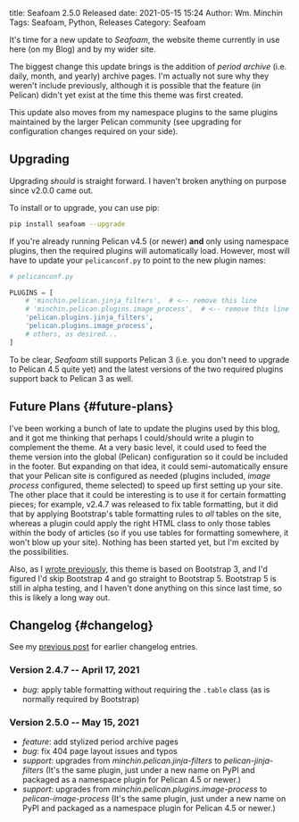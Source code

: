 title: Seafoam 2.5.0 Released
date: 2021-05-15 15:24
Author: Wm. Minchin
Tags: Seafoam, Python, Releases
Category: Seafoam

It's time for a new update to *Seafoam*, the website theme currently in use
here (on my Blog) and by my wider site.

The biggest change this update brings is the addition of *period archive* (i.e.
daily, month, and yearly) archive pages. I'm actually not sure why they weren't
include previously, although it is possible that the feature (in Pelican) didn't
yet exist at the time this theme was first created.

This update also moves from my namespace plugins to the same plugins maintained
by the larger Pelican community (see upgrading for configuration changes
required on your side).

## Upgrading

Upgrading *should* is straight forward. I haven't broken anything on purpose
since v2.0.0 came out.

To install or to upgrade, you can use pip:

```sh
pip install seafoam --upgrade
```

If you're already running Pelican v4.5 (or newer) **and** only using namespace
plugins, then the required plugins will automatically load. However, most will
have to update your `pelicanconf.py` to point to the new plugin names:

```python
# pelicanconf.py

PLUGINS = [
    # 'minchin.pelican.jinja_filters',  # <-- remove this line
    # 'minchin.pelican.plugins.image_process',  # <-- remove this line
    'pelican.plugins.jinja_filters',
    'pelican.plugins.image_process',
    # others, as desired...
]
```

To be clear, *Seafoam* still supports Pelican 3 (i.e. you don't need to upgrade
to Pelican 4.5 quite yet) and the latest versions of the two required plugins
support back to Pelican 3 as well.

## Future Plans {#future-plans}

I've been working a bunch of late to update the plugins used by this blog, and
it got me thinking that perhaps I could/should write a plugin to complement the
theme. At a very basic level, it could used to feed the theme version into the
global (Pelican) configuration so it could be included in the footer. But
expanding on that idea, it could semi-automatically ensure that your Pelican
site is configured as needed (plugins included, *image process* configured,
theme selected) to speed up first setting up your site. The other place that it
could be interesting is to use it for certain formatting pieces; for example,
v2.4.7 was released to fix table formatting, but it did that by applying
Bootstrap's table formatting rules to *all* tables on the site, whereas a plugin
could apply the right HTML class to only those tables within the body of
articles (so if you use tables for formatting somewhere, it won't blow up your
site). Nothing has been started yet, but I'm excited by the possibilities.

Also, as I [wrote
previously]({filename}20200717-seafoam-245-released.md#future-plans), this theme
is based on Bootstrap 3, and I'd figured I'd skip Bootstrap 4 and go straight to
Bootstrap 5. Bootstrap 5 is still in alpha testing, and I haven't done anything
on this since last time, so this is likely a long way out.

## Changelog {#changelog}

See my [previous post]({filename}20200717-seafoam-245-released.md#changelog) for
earlier changelog entries.

### Version 2.4.7 -- April 17, 2021

- *bug*: apply table formatting without requiring the `.table` class (as is
  normally required by Bootstrap)

### Version 2.5.0 -- May 15, 2021

- *feature*: add stylized period archive pages
- *bug*: fix 404 page layout issues and typos
- *support*: upgrades from *minchin.pelican.jinja-filters* to
  *pelican-jinja-filters* (It's the same plugin, just under a new name on
  PyPI and packaged as a namespace plugin for Pelican 4.5 or newer.)
- *support*: upgrades from *minchin.pelican.plugins.image-process* to
  *pelican-image-process* (It's the same plugin, just under a new name on
  PyPI and packaged as a namespace plugin for Pelican 4.5 or newer.)
